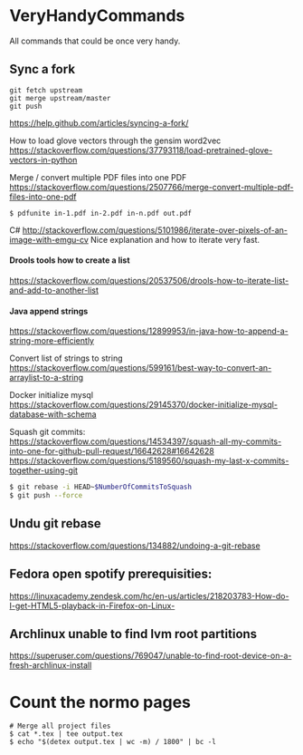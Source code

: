 # VeryHandyCommands
All commands that could be once very handy.

## Sync a fork
```
git fetch upstream
git merge upstream/master
git push
```
https://help.github.com/articles/syncing-a-fork/

How to load glove vectors through the gensim word2vec
https://stackoverflow.com/questions/37793118/load-pretrained-glove-vectors-in-python


Merge / convert multiple PDF files into one PDF
https://stackoverflow.com/questions/2507766/merge-convert-multiple-pdf-files-into-one-pdf
```
$ pdfunite in-1.pdf in-2.pdf in-n.pdf out.pdf
```
C#
http://stackoverflow.com/questions/5101986/iterate-over-pixels-of-an-image-with-emgu-cv
Nice explanation and how to iterate very fast.

#### Drools tools how to create a list
https://stackoverflow.com/questions/20537506/drools-how-to-iterate-list-and-add-to-another-list

#### Java append strings
https://stackoverflow.com/questions/12899953/in-java-how-to-append-a-string-more-efficiently

Convert list of strings to string
https://stackoverflow.com/questions/599161/best-way-to-convert-an-arraylist-to-a-string

Docker initialize mysql
https://stackoverflow.com/questions/29145370/docker-initialize-mysql-database-with-schema

Squash git commits: https://stackoverflow.com/questions/14534397/squash-all-my-commits-into-one-for-github-pull-request/16642628#16642628
https://stackoverflow.com/questions/5189560/squash-my-last-x-commits-together-using-git
```bash
$ git rebase -i HEAD~$NumberOfCommitsToSquash
$ git push --force
```

## Undu git rebase
https://stackoverflow.com/questions/134882/undoing-a-git-rebase

## Fedora open spotify prerequisities:
https://linuxacademy.zendesk.com/hc/en-us/articles/218203783-How-do-I-get-HTML5-playback-in-Firefox-on-Linux-

## Archlinux unable to find lvm root partitions
https://superuser.com/questions/769047/unable-to-find-root-device-on-a-fresh-archlinux-install

# Count the normo pages
```
# Merge all project files
$ cat *.tex | tee output.tex
$ echo "$(detex output.tex | wc -m) / 1800" | bc -l
```
